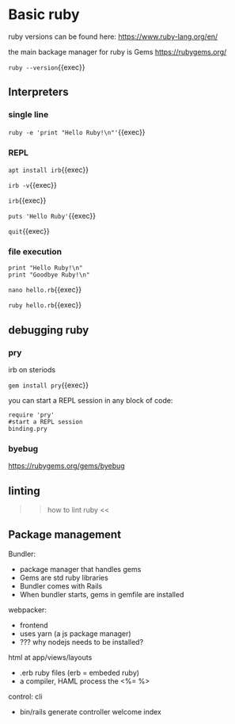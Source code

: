 # Basic ruby 

ruby  versions can be found here: https://www.ruby-lang.org/en/

the main backage manager for ruby is Gems https://rubygems.org/

`ruby --version`{{exec}}

## Interpreters

### single line

`ruby -e 'print "Hello Ruby!\n"'`{{exec}}

### REPL

`apt install irb`{{exec}}

`irb -v`{{exec}}

`irb`{{exec}}

`puts 'Hello Ruby'`{{exec}}

`quit`{{exec}}

### file execution

```
print "Hello Ruby!\n"
print "Goodbye Ruby!\n"
```

`nano hello.rb`{{exec}}

`ruby hello.rb`{{exec}}


## debugging ruby

### pry

irb on steriods

`gem install pry`{{exec}}

you can start a REPL session in any block of code:

```
require 'pry'
#start a REPL session
binding.pry
```




### byebug

https://rubygems.org/gems/byebug

## linting 

>> how to lint ruby <<

## Package management

Bundler:

- package manager that handles gems
- Gems are std ruby libraries
- Bundler comes with Rails
- When bundler starts, gems in gemfile are installed

webpacker:

- frontend
- uses yarn (a js package manager)
- ??? why nodejs needs to be installed?

html at app/views/layouts
- .erb ruby files (erb = embeded ruby)
- a compiler, HAML process the <%=  %>

control: cli
- bin/rails generate controller welcome index


